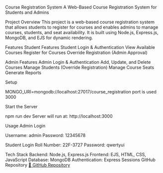 Course Registration System
A Web-Based Course Registration System for Students and Admins

Project Overview
This project is a web-based course registration system that allows students to register for courses and enables admins to manage courses, students, and seat availability. It is built using Node.js, Express.js, MongoDB, and EJS for dynamic rendering.

Features
Student Features
Student Login & Authentication
View Available Courses
Register for Courses
Override Registration (Admin Approval)

Admin Features
Admin Login & Authentication
Add, Update, and Delete Courses
Manage Students (Override Registration)
Manage Course Seats
Generate Reports

Setup

MONGO_URI=mongodb://localhost:27017/course_registration
port is used 3000


Start the Server

npm run dev
Server will run at: http://localhost:3000

Usage
Admin Login

Username: admin
Password: 12345678


Student Login
Roll Number: 22F-3727
Password: qwertyui

Tech Stack
Backend: Node.js, Express.js
Frontend: EJS, HTML, CSS, JavaScript
Database: MongoDB
Authentication: Express Sessions
GitHub Repository
[🔗 GitHub Repository](https://github.com/AsfandAhmed3/Course-Registration)